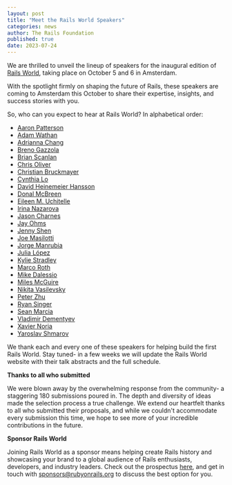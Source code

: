 ```yaml
---
layout: post
title: "Meet the Rails World Speakers"
categories: news
author: The Rails Foundation
published: true
date: 2023-07-24
---
```


We are thrilled to unveil the lineup of speakers for the inaugural edition of [Rails World](/world), taking place on October 5 and 6 in Amsterdam.

With the spotlight firmly on shaping the future of Rails, these speakers are coming to Amsterdam this October to share their expertise, insights, and success stories with you.

So, who can you expect to hear at Rails World?
In alphabetical order:

- [Aaron Patterson](/world/speakers/aaron-patterson)
- [Adam Wathan](/world/speakers/adam-wathan)
- [Adrianna Chang](/world/speakers/adrianna-chang)
- [Breno Gazzola](/world/speakers/breno-gazzola)
- [Brian Scanlan](/world/speakers/brian-scanlan)
- [Chris Oliver](/world/speakers/chris-oliver)
- [Christian Bruckmayer](/world/speakers/christian-bruckmayer)
- [Cynthia Lo](/world/speakers/cynthia-lo)
- [David Heinemeier Hansson](/world/speakers/david-hansson)
- [Donal McBreen](/world/speakers/donal-mcbreen)
- [Eileen M. Uchitelle](/world/speakers/eileen-uchitelle)
- [Irina Nazarova](/world/speakers/irina-nazarova)
- [Jason Charnes](/world/speakers/jason-charnes)
- [Jay Ohms](/world/speakers/jay-ohms)
- [Jenny Shen](/world/speakers/jenny-shen)
- [Joe Masilotti](/world/speakers/joe-masilotti)
- [Jorge Manrubia](/world/speakers/jorge-manrubia)
- [Julia López](/world/speakers/julia-lopez)
- [Kylie Stradley](/world/speakers/kylie-stradley)
- [Marco Roth](/world/speakers/marco-roth)
- [Mike Dalessio](/world/speakers/mike-dalessio)
- [Miles McGuire](/world/speakers/miles-mcguire)
- [Nikita Vasilevsky](/world/speakers/nikita-vasilevsky)
- [Peter Zhu](/world/speakers/peter-zhu)
- [Ryan Singer](/world/speakers/ryan-singer)
- [Sean Marcia](/world/speakers/sean-marcia)
- [Vladimir Dementyev](/world/speakers/vladimir-dementyev)
- [Xavier Noria](/world/speakers/xavier-noria)
- [Yaroslav Shmarov](/world/speakers/yaroslav-shmarov)

We thank each and every one of these speakers for helping build the first Rails World. Stay tuned- in a few weeks we will update the Rails World website with their talk abstracts and the full schedule.

__Thanks to all who submitted__

We were blown away by the overwhelming response from the community- a staggering 180 submissions poured in. The depth and diversity of ideas made the selection process a true challenge. We extend our heartfelt thanks to all who submitted their proposals, and while we couldn't accommodate every submission this time, we hope to see more of your incredible contributions in the future.

__Sponsor Rails World__

Joining Rails World as a sponsor means helping create Rails history and showcasing your brand to a global audience of Rails enthusiasts, developers, and industry leaders. Check out the prospectus [here](https://public.3.basecamp.com/p/C7HPYMpM77kVYjfnFsoSJkrJ), and get in touch with sponsors@rubyonrails.org to discuss the best option for you.
